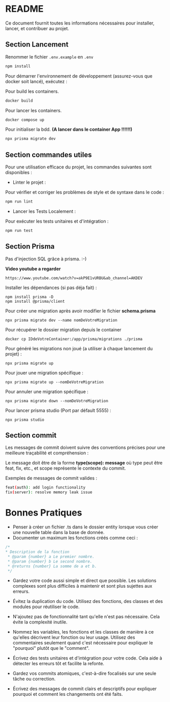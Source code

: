 
# README

Ce document fournit toutes les informations nécessaires pour installer, lancer, et contribuer au projet.


## Section Lancement

Renommer le fichier ``.env.example`` en ``.env``

```bash
npm install
```

Pour démarrer l'environnement de développement (assurez-vous que docker soit lancé), exécutez :

Pour build les containers.
```bash
docker build
```
Pour lancer les containers.
```bash
docker compose up
```
Pour initialiser la bdd. **(A lancer dans le container App !!!!!!)**
```bash
npx prisma migrate dev
```

## Section commandes utiles

Pour une utilisation efficace du projet, les commandes suivantes sont disponibles :

- Linter le projet :

Pour vérifier et corriger les problèmes de style et de syntaxe dans le code :
```bash
npm run lint
```

- Lancer les Tests Localement :

Pour exécuter les tests unitaires et d'intégration :
```bash
npm run test
```

## Section Prisma

Pas d'injection SQL grâce à prisma. :-)

**Video youtube a regarder**
```
https://www.youtube.com/watch?v=akP9E1vURBU&ab_channel=AKDEV
```
Installer les dépendances (si pas déja fait) :
```
npm install prisma -D
npm install @prisma/client
```

Pour créer une migration après avoir modifier le fichier **schema.prisma**
```
npx prisma migrate dev --name nomDeVotreMigration
```

Pour récupérer le dossier migration depuis le container
```
docker cp IDdeVotreContainer:/app/prisma/migrations ./prisma
```

Pour généré les migrations non joué (a utiliser à chaque lancement du projet) :
```
npx prisma migrate up
```

Pour jouer une migration spécifique :
```
npx prisma migrate up --nomDeVotreMigration
```

Pour annuler une migration spécifique :
```
npx prisma migrate down --nomDeVotreMigration
```

Pour lancer prisma studio (Port par défault 5555) :
```
npx prisma studio
```


## Section commit

Les messages de commit doivent suivre des conventions précises pour une meilleure traçabilité et compréhension :

Le message doit être de la forme **type(scope): message** où type peut être feat, fix, etc., et scope représente le contexte du commit.

Exemples de messages de commit valides :

```bash
feat(auth): add login functionality
fix(server): resolve memory leak issue
```

# Bonnes Pratiques

- Penser à créer un fichier .ts dans le dossier entity lorsque vous créer une nouvelle table dans la base de donnée.
- Documenter un maximum les fonctions créés comme ceci :
```js
/*
* Description de la fonction
 * @param {number} a Le premier nombre.
 * @param {number} b Le second nombre.
 * @returns {number} La somme de a et b.
 */
```

- Gardez votre code aussi simple et direct que possible. Les solutions complexes sont plus difficiles à maintenir et sont plus sujettes aux erreurs.

- Évitez la duplication du code. Utilisez des fonctions, des classes et des modules pour réutiliser le code.

- N'ajoutez pas de fonctionnalité tant qu'elle n'est pas nécessaire. Cela évite la complexité inutile.

- Nommez les variables, les fonctions et les classes de manière à ce qu'elles décrivent leur fonction ou leur usage. Utilisez des commentaires seulement quand c'est nécessaire pour expliquer le "pourquoi" plutôt que le "comment".

- Écrivez des tests unitaires et d'intégration pour votre code. Cela aide à détecter les erreurs tôt et facilite la refonte.

- Gardez vos commits atomiques, c'est-à-dire focalisés sur une seule tâche ou correction.

- Écrivez des messages de commit clairs et descriptifs pour expliquer pourquoi et comment les changements ont été faits.

